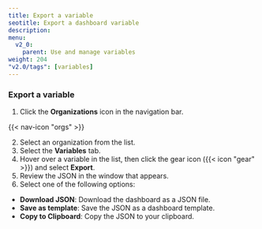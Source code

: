 ```yaml
---
title: Export a variable
seotitle: Export a dashboard variable
description:
menu:
  v2_0:
    parent: Use and manage variables
weight: 204
"v2.0/tags": [variables]
---
```


### Export a variable

1. Click the **Organizations** icon in the navigation bar.

  {{< nav-icon "orgs" >}}

2. Select an organization from the list.
3. Select the **Variables** tab.
4. Hover over a variable in the list, then click the gear icon ({{< icon "gear" >}}) and select **Export**.
3. Review the JSON in the window that appears.
4. Select one of the following options:
  * **Download JSON**: Download the dashboard as a JSON file.
  * **Save as template**: Save the JSON as a dashboard template.
  * **Copy to Clipboard**: Copy the JSON to your clipboard.
